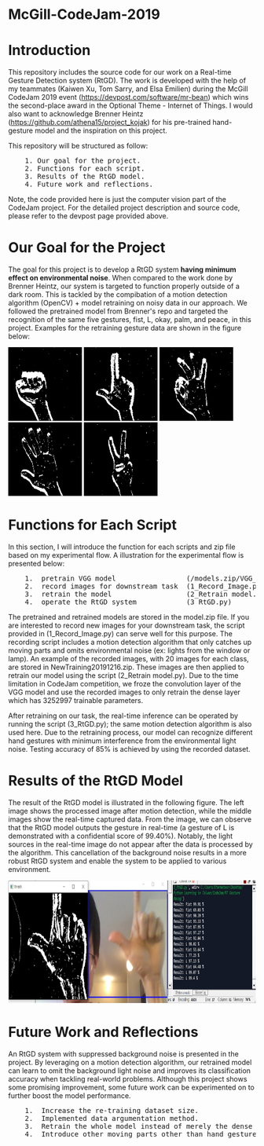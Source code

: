 # McGill-CodeJam-2019

# Introduction  
This repository includes the source code for our work on a Real-time Gesture Detection system (RtGD). The work is developed with the help of my teammates (Kaiwen Xu, Tom Sarry, and Elsa Emilien) during the McGill CodeJam 2019 event (https://devpost.com/software/mr-bean) which wins the second-place award in the Optional Theme - Internet of Things. I would also want to acknowledge Brenner Heintz (https://github.com/athena15/project_kojak) for his pre-trained hand-gesture model and the inspiration on this project.

This repository will be structured as follow:
<pre>
    1. Our goal for the project.  
    2. Functions for each script.  
    3. Results of the RtGD model.  
    4. Future work and reflections.
</pre>

Note, the code provided here is just the computer vision part of the CodeJam project. For the detailed project description and source code, please refer to the devpost page provided above.

# Our Goal for the Project  
The goal for this project is to develop a RtGD system **having minimum effect on environmental noise**. When compared to the work done by Brenner Heintz, our system is targeted to function properly outside of a dark room. This is tackled by the compibation of a motion detection algorithm (OpenCV) + model retraining on noisy data in our approach. We followed the pretrained model from Brenner's repo and targeted the recognition of the same five gestures, fist, L, okay, palm, and peace, in this project. Examples for the retraining gesture data are shown in the figure below: 


<img src="./images/fist.jpg" width="150" height="150"> <img src="./images/L.jpg" width="150" height="150"> <img src="./images/okay.jpg" width="150" height="150"> <img src="./images/palm.jpg" width="150" height="150"> <img src="./images/peace.jpg" width="150" height="150">

# Functions for Each Script  
In this section, I will introduce the function for each scripts and zip file based on my experimental flow. A illustration for the experimental flow is presented below:

<pre>
    1.  pretrain VGG model                 (/models.zip/VGG_cross_validated.h5)  
    2.  record images for downstream task  (1_Record_Image.py) (NewTraining20191216.zip)  
    3.  retrain the model                  (2_Retrain model.py) (retrained_20200506.h5)  
    4.  operate the RtGD system            (3_RtGD.py)
</pre>

The pretrained and retrained models are stored in the model.zip file. If you are interested to record new images for your downstream task, the script provided in (1_Record_Image.py) can serve well for this purpose. The recording script includes a motion detection algorithm that only catches up moving parts and omits environmental noise (ex: lights from the window or lamp). An example of the recorded images, with 20 images for each class, are stored in NewTraining20191216.zip. These images are then applied to retrain our model using the script (2_Retrain model.py). Due to the time limitation in CodeJam competition, we froze the convolution layer of the VGG model and use the recorded images to only retrain the dense layer which has 3252997 trainable parameters.

After retraining on our task, the real-time inference can be operated by running the script (3_RtGD.py); the same motion detection algorithm is also used here. Due to the retraining process, our model can recognize different hand gestures with minimum interference from the environmental light noise. Testing accuracy of 85% is achieved by using the recorded dataset.

# Results of the RtGD Model  
The result of the RtGD model is illustrated in the following figure. The left image shows the processed image after motion detection, while the middle images show the real-time captured data. From the image, we can observe that the RtGD model outputs the gesture in real-time (a gesture of L is demonstrated with a confidential score of 99.40%). Notably, the light sources in the real-time image do not appear after the data is processed by the algorithm. This cancellation of the background noise results in a more robust RtGD system and enable the system to be applied to various environment.

<img src="./images/Result.png" width="900" height="250">

# Future Work and Reflections  
An RtGD system with suppressed background noise is presented in the project. By leveraging on a motion detection algorithm, our retrained model can learn to omit the background light noise and improves its classification accuracy when tackling real-world problems. Although this project shows some promising improvement, some future work can be experimented on to further boost the model performance.

<pre>
    1.  Increase the re-training dataset size. 
    2.  Implemented data argumentation method.  
    3.  Retrain the whole model instead of merely the dense layer.  
    4.  Introduce other moving parts other than hand gesture (ex: moving head...) during training and make the model immune to those noises.
</pre>
